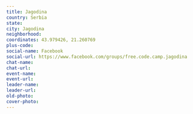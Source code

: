 ```yaml
---
title: Jagodina
country: Serbia
state: 
city: Jagodina
neighborhood: 
coordinates: 43.979426, 21.260769
plus-code:
social-name: Facebook
social-url: https://www.facebook.com/groups/free.code.camp.jagodina
chat-name:
chat-url:
event-name:
event-url:
leader-name:
leader-url:
old-photo: 
cover-photo:
---
```

